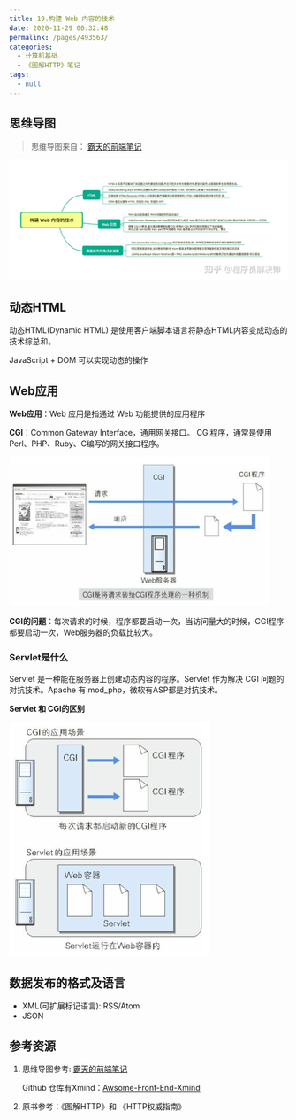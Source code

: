 ```yaml
---
title: 10.构建 Web 内容的技术
date: 2020-11-29 00:32:48
permalink: /pages/493563/
categories: 
  - 计算机基础
  - 《图解HTTP》笔记
tags: 
  - null
---
```


## 思维导图

> 思维导图来自： [霸天的前端笔记](https://www.zhihu.com/column/c_57862727)

![img](./assets/img/v2-16b2c62717f27eddfcc11b99bae7979b_r.jpg)

## 动态HTML

动态HTML(Dynamic HTML) 是使用客户端脚本语言将静态HTML内容变成动态的技术综总和。

JavaScript + DOM 可以实现动态的操作

## Web应用

**Web应用**：Web 应用是指通过 Web 功能提供的应用程序

**CGI**：Common Gateway Interface，通用网关接口。
           CGI程序，通常是使用 Perl、PHP、Ruby、C编写的网关接口程序。

<img src="./assets/img/image-20201129004656343.png" alt="image-20201129004656343" style="zoom: 67%;" />

**CGI的问题**：每次请求的时候，程序都要启动一次，当访问量大的时候，CGI程序都要启动一次，Web服务器的负载比较大。

### Servlet是什么

Servlet 是一种能在服务器上创建动态内容的程序。Servlet 作为解决 CGI 问题的对抗技术。Apache 有 mod_php，微软有ASP都是对抗技术。

**Servlet 和 CGI的区别**

![image-20201129010217943](./assets/img/image-20201129010217943.png)

## 数据发布的格式及语言

- XML(可扩展标记语言):   RSS/Atom
- JSON



## 参考资源

1. 思维导图参考:  [霸天的前端笔记](https://www.zhihu.com/column/c_57862727)

   Github 仓库有Xmind：[Awsome-Front-End-Xmind](https://github.com/bailinlin/Awsome-Front-End-Xmind)

2. 原书参考：《图解HTTP》和 《HTTP权威指南》